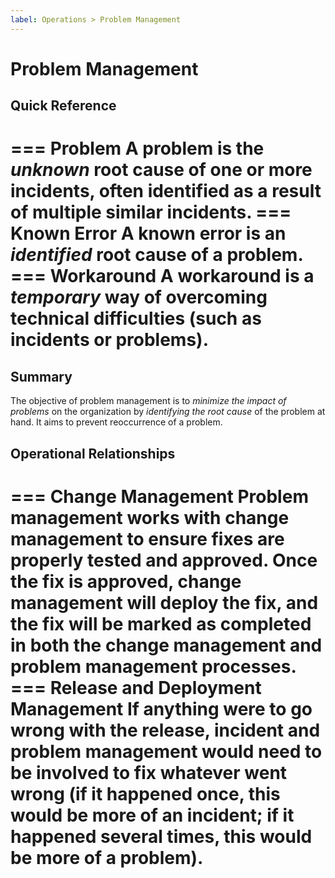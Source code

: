 ```yaml
---
label: Operations > Problem Management
---
```


# Problem Management

## Quick Reference

=== Problem
A problem is the *unknown* root cause of one or more incidents, often identified as a result of multiple similar incidents.
=== Known Error
A known error is an *identified* root cause of a problem.
=== Workaround
A workaround is a *temporary* way of overcoming technical difficulties (such as incidents or problems).
===

## Summary

The objective of problem management is to *minimize the impact of problems* on the organization by *identifying the root cause* of the problem at hand. It aims to prevent reoccurrence of a problem.

## Operational Relationships

=== Change Management
Problem management works with change management to ensure fixes are properly tested and approved. Once the fix is approved, change management will deploy the fix, and the fix will be marked as completed in both the change management and problem management processes.
=== Release and Deployment Management
If anything were to go wrong with the release, incident and problem management would need to be involved to fix whatever went wrong (if it happened once, this would be more of an incident; if it happened several times, this would be more of a problem).
===
